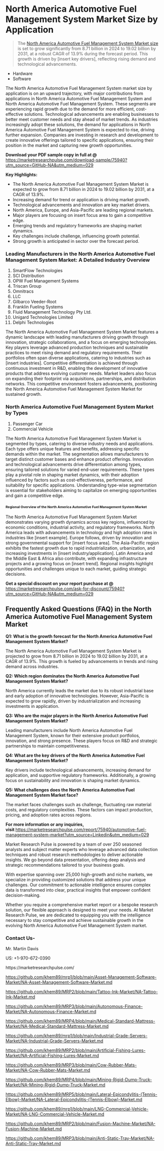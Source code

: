 <h1>North America Automotive Fuel Management System Market&nbsp;Size by Application</h1><blockquote><p>The <a href="https://marketresearchpulse.com/download-sample/75940?utm_source=GitHub-NA&amp;utm_medium=029">North America Automotive Fuel Management System Market size</a> is set to grow significantly from 8.71 billion in 2024 to 19.02 billion by 2031, at a robust CAGR of 13.9% during the forecast period. This growth is driven by [insert key drivers], reflecting rising demand and technological advancements.</p></blockquote><ul><li>Hardware<li> Software</li></ul><p>The North America Automotive Fuel Management System market size by application is on an upward trajectory, with major contributions from applications in North America Automotive Fuel Management System and North America Automotive Fuel Management System. These segments are experiencing rapid growth due to the demand for more efficient, cost-effective solutions. Technological advancements are enabling businesses to better meet customer needs and stay ahead of market trends. As industries increasingly adopt these solutions, the demand for applications in North America Automotive Fuel Management System is expected to rise, driving further expansion. Companies are investing in research and development to create innovative offerings tailored to specific applications, ensuring their position in the market and capturing new growth opportunities.</p><p><strong>Download your PDF sample copy in full at @ </strong><a href="https://marketresearchpulse.com/download-sample/75940?utm_source=GitHub-NA&amp;utm_medium=029">https://marketresearchpulse.com/download-sample/75940?utm_source=GitHub-NA&amp;utm_medium=029</a></p><p><strong>Key Highlights: </strong></p><ul><li>The North America Automotive Fuel Management System Market is expected to grow from 8.71 billion in 2024 to 19.02 billion by 2031, at a CAGR of 13.9%.</li><li>Increasing demand for trend or application is driving market growth.</li><li>Technological advancements and innovation are key market drivers.</li><li>North America, Europe, and Asia-Pacific are leading regional markets.</li><li>Major players are focusing on insert focus area to gain a competitive edge.</li><li>Emerging trends and regulatory frameworks are shaping market dynamics.</li><li>Key challenges include challenge, influencing growth potential.</li><li>Strong growth is anticipated in sector over the forecast period.</li></ul><h3>Leading Manufacturers in the North America Automotive Fuel Management System Market: A Detailed Industry Overview</h3><ol><li>SmartFlow Technologies</li><li>SCI Distribution</li><li>OPW Fuel Management Systems</li><li>Triscan Group</li><li>Omnitracs</li><li>LLC</li><li>Gilbarco Veeder-Root</li><li>Franklin Fueling Systems</li><li>Fluid Management Technology Pty Ltd.</li><li>Unigard Technologies Limited</li><li>Delphi Technologies</li></ol><div class="flex max-w-full flex-col flex-grow"><div class="min-h-8 text-message flex w-full flex-col items-end gap-2 whitespace-normal break-words [.text-message+&amp;]:mt-5" dir="auto" data-message-author-role="assistant" data-message-id="fd8432e4-4910-450d-b182-61b7bfb0a01f" data-message-model-slug="gpt-4o"><div class="flex w-full flex-col gap-1 empty:hidden first:pt-[3px]"><div class="markdown prose w-full break-words dark:prose-invert light"><p>The North America Automotive Fuel Management System Market features a dynamic landscape with leading manufacturers driving growth through innovation, strategic collaborations, and a focus on emerging technologies. Key players leverage advanced production techniques and sustainable practices to meet rising demand and regulatory requirements. Their portfolios often span diverse applications, catering to industries such as [insert industries]. Competitive differentiation is achieved through continuous investment in R&amp;D, enabling the development of innovative products that address evolving customer needs. Market leaders also focus on expanding their footprint via acquisitions, partnerships, and distribution networks. This competitive environment fosters advancements, positioning the North America Automotive Fuel Management System Market for sustained growth.</p></div></div></div></div><h3>North America Automotive Fuel Management System Market by Types</h3><ol><li>Passenger Car<li> Commercial Vehicle</li></ol><div class="flex max-w-full flex-col flex-grow"><div class="min-h-8 text-message flex w-full flex-col items-end gap-2 whitespace-normal break-words [.text-message+&amp;]:mt-5" dir="auto" data-message-author-role="assistant" data-message-id="084470be-0bb7-4664-bddf-5156b4f41249" data-message-model-slug="gpt-4o-mini"><div class="flex w-full flex-col gap-1 empty:hidden first:pt-[3px]"><div class="markdown prose w-full break-words dark:prose-invert light"><p>The North America Automotive Fuel Management System Market is segmented by types, catering to diverse industry needs and applications. Each type offers unique features and benefits, addressing specific demands within the market. The segmentation allows manufacturers to target distinct customer bases and enhance product offerings. Innovation and technological advancements drive differentiation among types, ensuring tailored solutions for varied end-user requirements. These types play a pivotal role in shaping market dynamics, with their adoption influenced by factors such as cost-effectiveness, performance, and suitability for specific applications. Understanding type-wise segmentation is essential for stakeholders aiming to capitalize on emerging opportunities and gain a competitive edge.</p></div></div></div></div><h3><span style="font-size: 11px;">Regional Overview of the North America Automotive Fuel Management System Market</span></h3><div class="flex max-w-full flex-col flex-grow"><div class="min-h-8 text-message flex w-full flex-col items-end gap-2 whitespace-normal break-words [.text-message+&amp;]:mt-5" dir="auto" data-message-author-role="assistant" data-message-id="e9038762-ce64-4e30-91c9-9bd413514231" data-message-model-slug="gpt-4o-mini"><div class="flex w-full flex-col gap-1 empty:hidden first:pt-[3px]"><div class="markdown prose w-full break-words dark:prose-invert light"><p>The North America Automotive Fuel Management System Market demonstrates varying growth dynamics across key regions, influenced by economic conditions, industrial activity, and regulatory frameworks. North America leads with advancements in technology and high adoption rates in industries like [insert example]. Europe follows, driven by innovation and strong governmental support for [insert focus area]. The Asia-Pacific region exhibits the fastest growth due to rapid industrialization, urbanization, and increasing investments in [insert industry/application]. Latin America and the Middle East &amp; Africa also contribute, with expanding infrastructure projects and a growing focus on [insert trend]. Regional insights highlight opportunities and challenges unique to each market, guiding strategic decisions.</p></div></div></div></div><p><strong>Get a special discount on your report purchase at @ </strong><a href="https://marketresearchpulse.com/ask-for-discount/75940?utm_source=GitHub-NA&amp;utm_medium=029">https://marketresearchpulse.com/ask-for-discount/75940?utm_source=GitHub-NA&amp;utm_medium=029</a></p><h2>Frequently Asked Questions (FAQ) in the North America Automotive Fuel Management System Market</h2><p><strong>Q1: What is the growth forecast for the North America Automotive Fuel Management System Market?</strong></p><p>The North America Automotive Fuel Management System Market is projected to grow from 8.71 billion in 2024 to 19.02 billion by 2031, at a CAGR of 13.9%. This growth is fueled by advancements in trends and rising demand across industries.</p><p><strong>Q2: Which region dominates the North America Automotive Fuel Management System Market?</strong></p><p>North America currently leads the market due to its robust industrial base and early adoption of innovative technologies. However, Asia-Pacific is expected to grow rapidly, driven by industrialization and increasing investments in application.</p><p><strong>Q3: Who are the major players in the North America Automotive Fuel Management System Market?</strong></p><p>Leading manufacturers include North America Automotive Fuel Management System, known for their extensive product portfolios, innovation, and strong presence. These players focus on R&amp;D and strategic partnerships to maintain competitiveness.</p><p><strong>Q4: What are the key drivers of the North America Automotive Fuel Management System Market?</strong></p><p>Key drivers include technological advancements, increasing demand for application, and supportive regulatory frameworks. Additionally, a growing focus on sustainability and innovation is shaping market dynamics.</p><p><strong>Q5: What challenges does the North America Automotive Fuel Management System Market face?</strong></p><p>The market faces challenges such as challenge, fluctuating raw material costs, and regulatory complexities. These factors can impact production, pricing, and adoption rates across regions.</p><p><strong>For more information or any inquiries, visit&nbsp;</strong><a href="https://marketresearchpulse.com/report/75940/automotive-fuel-management-system-market?utm_source=Linkedin&utm_medium=029">https://marketresearchpulse.com/report/75940/automotive-fuel-management-system-market?utm_source=Linkedin&utm_medium=029</a></p><p>Market Research Pulse is powered by a team of over 250 seasoned analysts and subject matter experts who leverage advanced data collection techniques and robust research methodologies to deliver actionable insights. We go beyond data presentation, offering deep analysis and strategic recommendations tailored to your business goals.</p><p>With expertise spanning over 25,000 high-growth and niche markets, we specialize in providing customized solutions that address your unique challenges. Our commitment to actionable intelligence ensures complex data is transformed into clear, practical insights that empower confident decision-making.</p><p>Whether you require a comprehensive market report or a bespoke research solution, our flexible approach is designed to meet your needs. At Market Research Pulse, we are dedicated to equipping you with the intelligence necessary to stay competitive and achieve sustainable growth in the evolving North America Automotive Fuel Management System market.</p><h3><strong>Contact Us-</strong></h3><p>Mr. Martin Davis</p><p>US: +1-970-672-0390</p><p>https://marketresearchpulse.com/</p><p><a href="https://github.com/khem89/mrp1/blob/main/Asset-Management-Software-Market/NA-Asset-Management-Software-Market.md">https://github.com/khem89/mrp1/blob/main/Asset-Management-Software-Market/NA-Asset-Management-Software-Market.md</a></p><p><a href="https://github.com/khem89/MRP2/blob/main/Tattoo-Ink-Market/NA-Tattoo-Ink-Market.md">https://github.com/khem89/MRP2/blob/main/Tattoo-Ink-Market/NA-Tattoo-Ink-Market.md</a></p><p><a href="https://github.com/khem89/MRP3/blob/main/Autonomous-Finance-Market/NA-Autonomous-Finance-Market.md">https://github.com/khem89/MRP3/blob/main/Autonomous-Finance-Market/NA-Autonomous-Finance-Market.md</a></p><p><a href="https://github.com/khem89/MRP4/blob/main/Medical-Standard-Mattress-Market/NA-Medical-Standard-Mattress-Market.md">https://github.com/khem89/MRP4/blob/main/Medical-Standard-Mattress-Market/NA-Medical-Standard-Mattress-Market.md</a></p><p><a href="https://github.com/khem89/mrp1/blob/main/Industrial-Grade-Servers-Market/NA-Industrial-Grade-Servers-Market.md">https://github.com/khem89/mrp1/blob/main/Industrial-Grade-Servers-Market/NA-Industrial-Grade-Servers-Market.md</a></p><p><a href="https://github.com/khem89/MRP2/blob/main/Artificial-Fishing-Lures-Market/NA-Artificial-Fishing-Lures-Market.md">https://github.com/khem89/MRP2/blob/main/Artificial-Fishing-Lures-Market/NA-Artificial-Fishing-Lures-Market.md</a></p><p><a href="https://github.com/khem89/MRP3/blob/main/Cow-Rubber-Mats-Market/NA-Cow-Rubber-Mats-Market.md">https://github.com/khem89/MRP3/blob/main/Cow-Rubber-Mats-Market/NA-Cow-Rubber-Mats-Market.md</a></p><p><a href="https://github.com/khem89/MRP4/blob/main/Mining-Rigid-Dump-Truck-Market/NA-Mining-Rigid-Dump-Truck-Market.md">https://github.com/khem89/MRP4/blob/main/Mining-Rigid-Dump-Truck-Market/NA-Mining-Rigid-Dump-Truck-Market.md</a></p><p><a href="https://github.com/khem89/MRP5/blob/main/Lateral-Epicondylitis-(Tennis-Elbow)-Market/NA-Lateral-Epicondylitis-(Tennis-Elbow)-Market.md">https://github.com/khem89/MRP5/blob/main/Lateral-Epicondylitis-(Tennis-Elbow)-Market/NA-Lateral-Epicondylitis-(Tennis-Elbow)-Market.md</a></p><p><a href="https://github.com/khem89/mrp1/blob/main/LNG-Commercial-Vehicle-Market/NA-LNG-Commercial-Vehicle-Market.md">https://github.com/khem89/mrp1/blob/main/LNG-Commercial-Vehicle-Market/NA-LNG-Commercial-Vehicle-Market.md</a></p><p><a href="https://github.com/khem89/MRP2/blob/main/Fusion-Machine-Market/NA-Fusion-Machine-Market.md">https://github.com/khem89/MRP2/blob/main/Fusion-Machine-Market/NA-Fusion-Machine-Market.md</a></p><p><a href="https://github.com/khem89/MRP3/blob/main/Anti-Static-Tray-Market/NA-Anti-Static-Tray-Market.md">https://github.com/khem89/MRP3/blob/main/Anti-Static-Tray-Market/NA-Anti-Static-Tray-Market.md</a></p>
